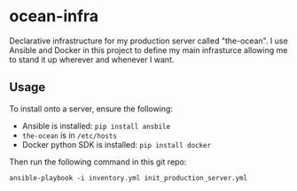 # ocean-infra

Declarative infrastructure for my production server called "the-ocean". I use Ansible and Docker in this project to define my main infrasturce allowing me to stand it up wherever and whenever I want.

## Usage

To install onto a server, ensure the following:
- Ansible is installed: `pip install ansbile`
- `the-ocean` is in `/etc/hosts`
- Docker python SDK is installed: `pip install docker`

Then run the following command in this git repo:
```
ansible-playbook -i inventory.yml init_production_server.yml
```
